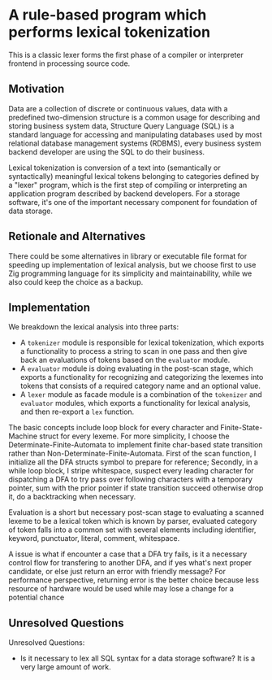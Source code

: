 # A rule-based program which performs lexical tokenization

This is a classic lexer forms the first phase of a compiler or interpreter frontend in processing source code.

## Motivation

Data are a collection of discrete or continuous values, data with a predefined two-dimension structure is a common usage for describing and storing business system data, Structure Query Language (SQL) is a standard language for accessing and manipulating databases used by most relational database management systems (RDBMS), every business system backend developer are using the SQL to do their business.

Lexical tokenization is conversion of a text into (semantically or syntactically) meaningful lexical tokens belonging to categories defined by a "lexer" program, which is the first step of compiling or interpreting an application program described by backend developers. For a storage software, it's one of the important necessary component for foundation of data storage.

## Retionale and Alternatives

There could be some alternatives in library or executable file format for speeding up implementation of lexical analysis, but we choose first to use Zig programming language for its simplicity and maintainability, while we also could keep the choice as a backup.

## Implementation

We breakdown the lexical analysis into three parts:
- A `tokenizer` module is responsible for lexical tokenization, which exports a functionality to process a string to scan in one pass and then give back an evaluations of tokens based on the `evaluator` module.
- A `evaluator` module is doing evaluating in the post-scan stage, which exports a functionality for recognizing and categorizing the lexemes into tokens that consists of a required category name and an optional value.
- A `lexer` module as facade module is a combination of the `tokenizer` and `evaluator` modules, which exports a functionality for lexical analysis, and then re-export a `lex` function.

The basic concepts include loop block for every character and Finite-State-Machine struct for every lexeme. For more simplicity, I choose the Determinate-Finite-Automata to implement finite char-based state transition rather than Non-Determinate-Finite-Automata. First of the scan function, I initialize all the DFA structs symbol to prepare for reference; Secondly, in a while loop block, I stripe whitespace, suspect every leading character for dispatching a DFA to try pass over following characters with a temporary pointer, sum with the prior pointer if state transition succeed otherwise drop it, do a backtracking when necessary.

Evaluation is a short but necessary post-scan stage to evaluating a scanned lexeme to be a lexical token which is known by parser, evaluated category of token falls into a common set with several elements including identifier, keyword, punctuator, literal, comment, whitespace.

A issue is what if encounter a case that a DFA try fails, is it a necessary control flow for transfering to another DFA, and if yes what's next proper candidate, or else just return an error with friendly message? For performance perspective, returning error is the better choice because less resource of hardware would be used while may lose a change for a potential chance

## Unresolved Questions

Unresolved Questions:
- Is it necessary to lex all SQL syntax for a data storage software? It is a very large amount of work.

